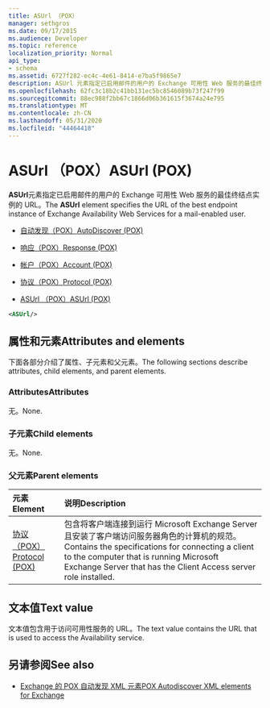 ```yaml
---
title: ASUrl （POX）
manager: sethgros
ms.date: 09/17/2015
ms.audience: Developer
ms.topic: reference
localization_priority: Normal
api_type:
- schema
ms.assetid: 6727f282-ec4c-4e61-8414-e7ba5f9865e7
description: ASUrl 元素指定已启用邮件的用户的 Exchange 可用性 Web 服务的最佳终结点实例的 URL。
ms.openlocfilehash: 62fc3c18b2c41bb131ec5bc8546089b73f247f99
ms.sourcegitcommit: 88ec988f2bb67c1866d06b361615f3674a24e795
ms.translationtype: MT
ms.contentlocale: zh-CN
ms.lasthandoff: 05/31/2020
ms.locfileid: "44464418"
---
```

# <a name="asurl-pox"></a><span data-ttu-id="9a358-103">ASUrl （POX）</span><span class="sxs-lookup"><span data-stu-id="9a358-103">ASUrl (POX)</span></span>

<span data-ttu-id="9a358-104">**ASUrl**元素指定已启用邮件的用户的 Exchange 可用性 Web 服务的最佳终结点实例的 URL。</span><span class="sxs-lookup"><span data-stu-id="9a358-104">The **ASUrl** element specifies the URL of the best endpoint instance of Exchange Availability Web Services for a mail-enabled user.</span></span> 
  
- [<span data-ttu-id="9a358-105">自动发现（POX）</span><span class="sxs-lookup"><span data-stu-id="9a358-105">AutoDiscover (POX)</span></span>](autodiscover-pox.md)
  
- [<span data-ttu-id="9a358-106">响应（POX）</span><span class="sxs-lookup"><span data-stu-id="9a358-106">Response (POX)</span></span>](response-pox.md)
  
- [<span data-ttu-id="9a358-107">帐户（POX）</span><span class="sxs-lookup"><span data-stu-id="9a358-107">Account (POX)</span></span>](account-pox.md)
  
- [<span data-ttu-id="9a358-108">协议（POX）</span><span class="sxs-lookup"><span data-stu-id="9a358-108">Protocol (POX)</span></span>](protocol-pox.md)
  
- [<span data-ttu-id="9a358-109">ASUrl （POX）</span><span class="sxs-lookup"><span data-stu-id="9a358-109">ASUrl (POX)</span></span>](asurl-pox.md)
  
```xml
<ASUrl/>
```

## <a name="attributes-and-elements"></a><span data-ttu-id="9a358-110">属性和元素</span><span class="sxs-lookup"><span data-stu-id="9a358-110">Attributes and elements</span></span>

<span data-ttu-id="9a358-111">下面各部分介绍了属性、子元素和父元素。</span><span class="sxs-lookup"><span data-stu-id="9a358-111">The following sections describe attributes, child elements, and parent elements.</span></span>
  
### <a name="attributes"></a><span data-ttu-id="9a358-112">Attributes</span><span class="sxs-lookup"><span data-stu-id="9a358-112">Attributes</span></span>

<span data-ttu-id="9a358-113">无。</span><span class="sxs-lookup"><span data-stu-id="9a358-113">None.</span></span>
  
### <a name="child-elements"></a><span data-ttu-id="9a358-114">子元素</span><span class="sxs-lookup"><span data-stu-id="9a358-114">Child elements</span></span>

<span data-ttu-id="9a358-115">无。</span><span class="sxs-lookup"><span data-stu-id="9a358-115">None.</span></span>
  
### <a name="parent-elements"></a><span data-ttu-id="9a358-116">父元素</span><span class="sxs-lookup"><span data-stu-id="9a358-116">Parent elements</span></span>

|<span data-ttu-id="9a358-117">**元素**</span><span class="sxs-lookup"><span data-stu-id="9a358-117">**Element**</span></span>|<span data-ttu-id="9a358-118">**说明**</span><span class="sxs-lookup"><span data-stu-id="9a358-118">**Description**</span></span>|
|:-----|:-----|
|[<span data-ttu-id="9a358-119">协议（POX）</span><span class="sxs-lookup"><span data-stu-id="9a358-119">Protocol (POX)</span></span>](protocol-pox.md) <br/> |<span data-ttu-id="9a358-120">包含将客户端连接到运行 Microsoft Exchange Server 且安装了客户端访问服务器角色的计算机的规范。</span><span class="sxs-lookup"><span data-stu-id="9a358-120">Contains the specifications for connecting a client to the computer that is running Microsoft Exchange Server that has the Client Access server role installed.</span></span>  <br/> |
   
## <a name="text-value"></a><span data-ttu-id="9a358-121">文本值</span><span class="sxs-lookup"><span data-stu-id="9a358-121">Text value</span></span>

<span data-ttu-id="9a358-122">文本值包含用于访问可用性服务的 URL。</span><span class="sxs-lookup"><span data-stu-id="9a358-122">The text value contains the URL that is used to access the Availability service.</span></span>
  
## <a name="see-also"></a><span data-ttu-id="9a358-123">另请参阅</span><span class="sxs-lookup"><span data-stu-id="9a358-123">See also</span></span>

- [<span data-ttu-id="9a358-124">Exchange 的 POX 自动发现 XML 元素</span><span class="sxs-lookup"><span data-stu-id="9a358-124">POX Autodiscover XML elements for Exchange</span></span>](pox-autodiscover-xml-elements-for-exchange.md)

